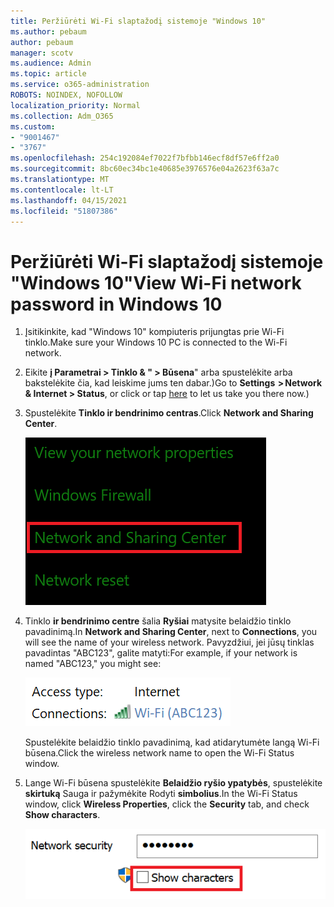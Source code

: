 ```yaml
---
title: Peržiūrėti Wi-Fi slaptažodį sistemoje "Windows 10"
ms.author: pebaum
author: pebaum
manager: scotv
ms.audience: Admin
ms.topic: article
ms.service: o365-administration
ROBOTS: NOINDEX, NOFOLLOW
localization_priority: Normal
ms.collection: Adm_O365
ms.custom:
- "9001467"
- "3767"
ms.openlocfilehash: 254c192084ef7022f7bfbb146ecf8df57e6ff2a0
ms.sourcegitcommit: 8bc60ec34bc1e40685e3976576e04a2623f63a7c
ms.translationtype: MT
ms.contentlocale: lt-LT
ms.lasthandoff: 04/15/2021
ms.locfileid: "51807386"
---
```

# <a name="view-wi-fi-network-password-in-windows-10"></a><span data-ttu-id="b7642-102">Peržiūrėti Wi-Fi slaptažodį sistemoje "Windows 10"</span><span class="sxs-lookup"><span data-stu-id="b7642-102">View Wi-Fi network password in Windows 10</span></span>

1. <span data-ttu-id="b7642-103">Įsitikinkite, kad "Windows 10" kompiuteris prijungtas prie Wi-Fi tinklo.</span><span class="sxs-lookup"><span data-stu-id="b7642-103">Make sure your Windows 10 PC is connected to the Wi-Fi network.</span></span>

2. <span data-ttu-id="b7642-104">Eikite **į Parametrai > Tinklo & " > Būsena**" arba [](ms-settings:network?activationSource=GetHelp) spustelėkite arba bakstelėkite čia, kad leiskime jums ten dabar.)</span><span class="sxs-lookup"><span data-stu-id="b7642-104">Go to **Settings  > Network & Internet  > Status**, or click or tap [here](ms-settings:network?activationSource=GetHelp) to let us take you there now.)</span></span>

3. <span data-ttu-id="b7642-105">Spustelėkite **Tinklo ir bendrinimo centras**.</span><span class="sxs-lookup"><span data-stu-id="b7642-105">Click **Network and Sharing Center**.</span></span>

    ![Tinklo ir bendrinimo centras.](media/network-sharing-center.png)

4. <span data-ttu-id="b7642-107">Tinklo **ir bendrinimo centre** šalia **Ryšiai** matysite belaidžio tinklo pavadinimą.</span><span class="sxs-lookup"><span data-stu-id="b7642-107">In **Network and Sharing Center**, next to **Connections**, you will see the name of your wireless network.</span></span> <span data-ttu-id="b7642-108">Pavyzdžiui, jei jūsų tinklas pavadintas "ABC123", galite matyti:</span><span class="sxs-lookup"><span data-stu-id="b7642-108">For example, if your network is named "ABC123," you might see:</span></span>

    ![Tinklo ryšiai.](media/network-connections.png)

    <span data-ttu-id="b7642-110">Spustelėkite belaidžio tinklo pavadinimą, kad atidarytumėte langą Wi-Fi būsena.</span><span class="sxs-lookup"><span data-stu-id="b7642-110">Click the wireless network name to open the Wi-Fi Status window.</span></span> 

5. <span data-ttu-id="b7642-111">Lange Wi-Fi būsena spustelėkite **Belaidžio ryšio ypatybės**, spustelėkite **skirtuką** Sauga ir pažymėkite Rodyti **simbolius**.</span><span class="sxs-lookup"><span data-stu-id="b7642-111">In the Wi-Fi Status window, click **Wireless Properties**, click the **Security** tab, and check **Show characters**.</span></span>

    ![Rodyti Wi-Fi slaptažodžio simbolius.](media/show-password-characters.png)


